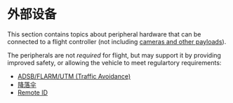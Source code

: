 # 外部设备

This section contains topics about peripheral hardware that can be connected to a flight controller (not including [cameras and other payloads](../payloads/index.md)).

The peripherals are not _required_ for flight, but may support it by providing improved safety, or allowing the vehicle to meet regulartory requirements:

- [ADSB/FLARM/UTM (Traffic Avoidance)](../peripherals/adsb_flarm.md)
- [降落伞](../peripherals/parachute.md)
- [Remote ID](../peripherals/remote_id.md)

